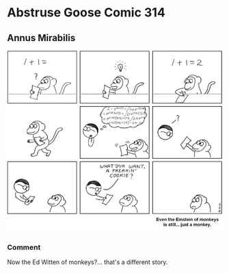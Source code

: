# Abstruse Goose Comic 314
## Annus Mirabilis

![image](genetically_we_are_94_to_98_percent_chimpanzee.png)
### Comment
Now the Ed Witten of monkeys?... that's a different story.
